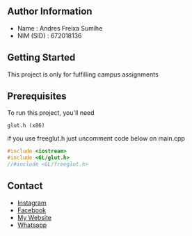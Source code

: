 ## Author Information
* Name       : Andres Freixa Sumihe <Br />
* NIM (SID)  : 672018136

## Getting Started

This project is only for fulfilling campus assignments

## Prerequisites
To run this project, you'll need
```
glut.h (x86)
```
if you use freeglut.h just uncomment code below on main.cpp
```c++
#include <iostream>
#include <GL/glut.h>
//#include <GL/freeglut.h>
```
## Contact
* [Instagram](https://Instagram.com/andres_sumihe)
* [Facebook](https://Facebook.com/andres.sumihe.1)
* [My Website](https://codemaster.my.id)
* [Whatsapp](https://https://api.whatsapp.com/send?phone=6285145814955)
